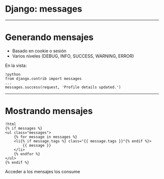 # Django: messages

----
# Generando mensajes

* Basado en cookie o sesión
* Varios niveles (DEBUG, INFO, SUCCESS, WARNING, ERROR)

En la vista:


    !python
    from django.contrib import messages
    ...
    messages.success(request, 'Profile details updated.')

----
# Mostrando mensajes

    !html
    {% if messages %}
    <ul class="messages">
        {% for message in messages %}
        <li{% if message.tags %} class="{{ message.tags }}"{% endif %}>
            {{ message }}
        </li>
        {% endfor %}
    </ul>
    {% endif %}

Acceder a los mensajes los consume


